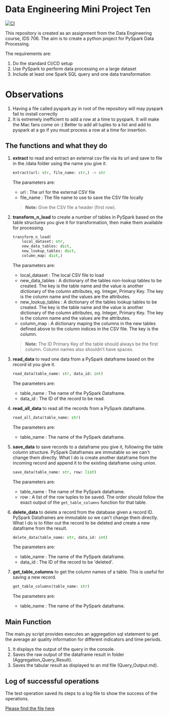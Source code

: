 # Data Engineering Mini Project Ten

[![CI](https://github.com/nogibjj/DE_Mini_Project_Ten/actions/workflows/cicd.yml/badge.svg)](https://github.com/nogibjj/DE_Mini_Project_Ten/actions/workflows/cicd.yml)


This repository is created as an assignment from the Data Engineering course, IDS 706. The aim is to create a python project for PySpark Data Processing.

The requirements are:
1. Do the standard CI/CD setup
1. Use PySpark to perform data processing on a large dataset
1. Include at least one Spark SQL query and one data transformation

# Observations
1. Having a file called pyspark.py in root of the repository will may pyspark fail to install correctly
1. It is extremely inefficient to add a row at a time to pyspark. It will make the Mac fans come on :) Better to add all tuples to a list and add to pyspark at a go if you must process a row at a time for insertion.

## The functions and what they do

1. **extract** to read and extract an external csv file via its url and save to file in the /data folder using the name you give it. 
	```python
	extract(url: str, file_name: str,) -> str
	```
	The parameters are:
	- url : The url for the external CSV file
	- file_name : The file name to use to save the CSV file locally

	>**Note:**
	>Give the CSV file a header (first row).


1. **transform_n_load** to create a number of tables in PySpark based on the table structures you give it for transformation, then make them available for processing. 
	```python
	transform_n_load(    
		local_dataset: str,
    	new_data_tables: dict,
    	new_lookup_tables: dict,
    	column_map: dict,)
	```
	The parameters are:
	- local_dataset : The local CSV file to load
	- new_data_tables : A dictionary of the tables non-lookup tables to be created. The key is the table name and the value is another dictionary of the column attributes, eg. Integer, Primary Key. The key is the column name and the values are the attributes.   
	- new_lookup_tables : A dictionary of the tables lookup tables to be created. The key is the table name and the value is another dictionary of the column attributes, eg. Integer, Primary Key. The key is the column name and the values are the attributes.   
	- column_map : A dictionary maping the columns in the new tables defined above to the column indices in the CSV file. The key is the column.

	>**Note:**
	>The ID Primary Key of the table should always be the first column. 
	>Column names also shouldn't have spaces.


1. **read_data** to read one data from a PySpark dataframe based on the record id you give it.
	```python
	read_data(table_name: str, data_id: int)
	```
	The parameters are:
	- table_name : The name of the PySpark Dataframe.	
	- data_id : The ID of the record to be read.	

1. **read_all_data** to read all the records from a PySpark dataframe.
	```python
	read_all_data(table_name: str)
	```
	The parameters are:
	- table_name : The name of the PySpark dataframe.	


1. **save_data** to save records to a dataframe you give it, following the table column structure. PySpark Dataframes are immutable so we can't change them directly. What I do is create another dataframe from the incoming record and append it to the existing dataframe using union.
	```python
	save_data(table_name: str, row: list)
	```
	The parameters are:
	- table_name : The name of the PySpark dataframe.
	- row : A list of the row tuples to be saved. The order should follow the exact output of the ```get_table_columns``` function for that table.

1. **delete_data** to delete a record from the database given a record ID. PySpark Dataframes are immutable so we can't change them directly. What I do is to filter out the record to be deleted and create a new dataframe from the result.
	```python
	delete_data(table_name: str, data_id: int)
	```
	The parameters are:
	- table_name : The name of the PySpark dataframe.	
	- data_id : The ID of the record to be 'deleted'.	


1. **get_table_columns** to get the column names of a table. This is useful for saving a new record.
	```python
	get_table_columns(table_name: str)
	```
	The parameters are:
	- table_name : The name of the  PySpark dataframe.


## Main Function
The main.py script provides executes an aggregation sql statement to get the average air quality information for different indicators and time periods.
1. It displays the output of the query in the console.
1. Saves the raw output of the dataframe result in folder (Aggregation_Query_Result).
1. Saves the tabular result as displayed to an md file (Query_Output.md).


## Log of successful operations
The test operation saved its steps to a log file to show the success of the operations.

[Please find the file here](Test_Log.md)